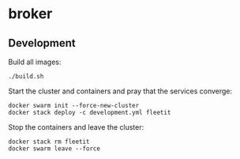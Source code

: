 # broker

## Development

Build all images:

```
./build.sh
```

Start the cluster and containers and pray that the services converge:

```
docker swarm init --force-new-cluster
docker stack deploy -c development.yml fleetit
```

Stop the containers and leave the cluster:

```
docker stack rm fleetit
docker swarm leave --force
```
